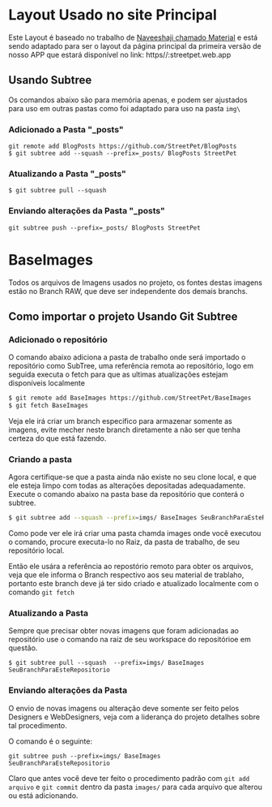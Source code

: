 Layout Usado no site Principal
==============================

Este Layout é baseado no trabalho de [Naveeshaji chamado Material](http://naveenshaji.github.io/material) e está sendo adaptado para ser o layout da página principal da primeira versão de nosso APP que estará disponível no link: https//:streetpet.web.app

## Usando Subtree

Os comandos abaixo são para memória apenas, e podem ser ajustados para uso em outras pastas como foi adaptado para uso na pasta `img\`

### Adicionado a Pasta "_posts"

```
git remote add BlogPosts https://github.com/StreetPet/BlogPosts
$ git subtree add --squash --prefix=_posts/ BlogPosts StreetPet
```

### Atualizando a Pasta "_posts"

```
$ git subtree pull --squash 
```

### Enviando alterações da Pasta "_posts"


```
git subtree push --prefix=_posts/ BlogPosts StreetPet
```

BaseImages
==========

Todos os arquivos de Imagens usados no projeto, os fontes destas imagens estão no Branch RAW, que deve ser independente dos demais branchs.

## Como importar o projeto Usando Git Subtree

### Adicionado o repositório

O comando abaixo adiciona a pasta de trabalho onde será importado o repositório como SubTree, uma referência remota ao repositório, logo em seguida executa o fetch para que as ultimas atualizações estejam disponíveis localmente

``` Bash
$ git remote add BaseImages https://github.com/StreetPet/BaseImages
$ git fetch BaseImages
```

Veja ele irá criar um branch especifico para armazenar somente as imagens, evite mecher neste branch diretamente a não ser que tenha certeza do que está fazendo.


### Criando a pasta

Agora certifique-se que a pasta ainda não existe no seu clone local, e que ele esteja limpo com todas as alterações depositadas adequadamente. Execute o comando abaixo na pasta base da repositório que conterá o subtree.

```Bash
$ git subtree add --squash --prefix=imgs/ BaseImages SeuBranchParaEsteRepositorio
```

Como pode ver ele irá criar uma pasta chamda images  onde você executou o comando, procure executa-lo no Raiz, da pasta de trabalho, de seu repositório local.

Então ele usára a referência ao repostório remoto para obter os arquivos, veja que ele informa o Branch respectivo aos seu material de trablaho, portanto este branch deve já ter sido criado e atualizado localmente com o comando `git fetch`

### Atualizando a Pasta

Sempre que precisar obter novas imagens que foram adicionadas ao repositório use o comando na raiz de seu workspace do repositórioe em questão.

```
$ git subtree pull --squash  --prefix=imgs/ BaseImages SeuBranchParaEsteRepositorio
```

### Enviando alterações da Pasta

O envio de novas imagens ou alteração deve somente ser feito pelos Designers e WebDesigners, veja com a liderança do projeto detalhes sobre tal procedimento.

O comando é o seguinte:

```
git subtree push --prefix=imgs/ BaseImages SeuBranchParaEsteRepositorio
```

Claro que antes você deve ter feito o procedimento padrão com `git add arquivo` e `git commit` dentro da pasta `images/` para cada arquivo que alterou ou está adicionando.
